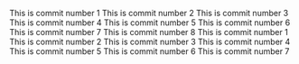 This is commit number 1
This is commit number 2
This is commit number 3
This is commit number 4
This is commit number 5
This is commit number 6
This is commit number 7
This is commit number 8
This is commit number 1
This is commit number 2
This is commit number 3
This is commit number 4
This is commit number 5
This is commit number 6
This is commit number 7
